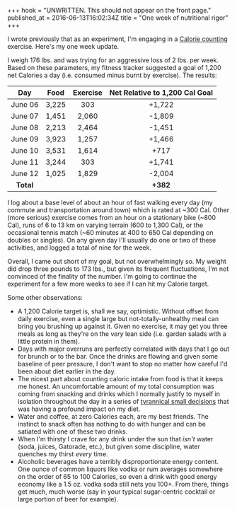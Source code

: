 +++
hook = "UNWRITTEN. This should not appear on the front page."
published_at = 2016-06-13T16:02:34Z
title = "One week of nutritional rigor"
+++

I wrote previously that as an experiment, I'm engaging in a [Calorie
counting](/fragments/calorie-counting) exercise. Here's my one week update.

I weigh 176 lbs. and was trying for an aggressive loss of 2 lbs. per week.
Based on these parameters, my fitness tracker suggested a goal of 1,200 net
Calories a day (i.e. consumed minus burnt by exercise). The results:

| Day       | Food    | Exercise | Net Relative to 1,200 Cal Goal |
| :-------: | :-----: | :------: | :----------------------------: |
| June 06   | 3,225   | 303      | +1,722                         |
| June 07   | 1,451   | 2,060    | -1,809                         |
| June 08   | 2,213   | 2,464    | -1,451                         |
| June 09   | 3,923   | 1,257    | +1,466                         |
| June 10   | 3,531   | 1,614    | +717                           |
| June 11   | 3,244   | 303      | +1,741                         |
| June 12   | 1,025   | 1,829    | -2,004                         |
| **Total** |         |          | **+382**                       |

I log about a base level of about an hour of fast walking every day (my commute
and transportation around town) which is rated at ~300 Cal. Other (more
serious) exercise comes from an hour on a stationary bike (~800 Cal), runs of 6
to 13 km on varying terrain (600 to 1,300 Cal), or the occasional tennis match
(~60 minutes at 400 to 650 Cal depending on doubles or singles). On any given
day I'll usually do one or two of these activities, and logged a total of nine
for the week.

Overall, I came out short of my goal, but not overwhelmingly so. My weight did
drop three pounds to 173 lbs., but given its frequent fluctuations, I'm not
convinced of the finality of the number. I'm going to continue the experiment
for a few more weeks to see if I can hit my Calorie target.

Some other observations:

* A 1,200 Calorie target is, shall we say, optimistic. Without offset from
  daily exercise, even a single large but not-totally-unhealthy meal can bring
  you brushing up against it. Given no exercise, it may get you three meals as
  long as they're on the _very_ lean side (i.e. garden salads with a little
  protein in them).
* Days with major overruns are perfectly correlated with days that I go out for
  brunch or to the bar. Once the drinks are flowing and given some baseline of
  peer pressure, I don't want to stop no matter how careful I'd been about diet
  earlier in the day.
* The nicest part about counting caloric intake from food is that it keeps me
  honest. An uncomfortable amount of my total consumption was coming from
  snacking and drinks which I normally justify to myself in isolation
  throughout the day in a series of [tyrannical small decisions][tyranny] that
  was having a profound impact on my diet.
* Water and coffee, at zero Calories each, are my best friends. The instinct to
  snack often has nothing to do with hunger and can be satiated with one of
  these two drinks.
* When I'm thirsty I crave for any drink under the sun that _isn't_ water
  (soda, juices, Gatorade, etc.), but given some discipline, water quenches my
  thirst _every_ time.
* Alcoholic beverages have a terribly disproportionate energy content. One
  ounce of common liquors like vodka or rum averages somewhere on the order of
  65 to 100 Calories, so even a drink with good energy economy like a 1.5 oz.
  vodka soda still nets you 100+. From there, things get much, much worse (say
  in your typical sugar-centric cocktail or large portion of beer for example).

[tyranny]: https://en.wikipedia.org/wiki/Tyranny_of_small_decisions
